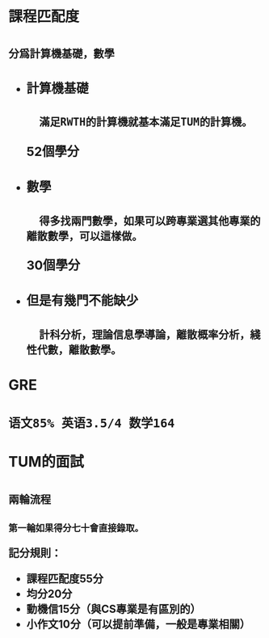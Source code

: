 <!--
 * @Author: eraDong qq1184434988@gmail.com
 * @Date: 2022-10-22 20:43:49
 * @LastEditors: eraDong qq1184434988@gmail.com
 * @LastEditTime: 2022-10-22 21:20:51
 * @FilePath: \RandomThings\Postgraduation\theChoicesOfSchool\RWTH.md
 * @Description: 这是默认设置,请设置`customMade`, 打开koroFileHeader查看配置 进行设置: https://github.com/OBKoro1/koro1FileHeader/wiki/%E9%85%8D%E7%BD%AE
-->
<h1>課程匹配度<h1>

<h2>分爲計算機基礎，數學<h2>

- <h3>計算機基礎<h3>

        滿足RWTH的計算機就基本滿足TUM的計算機。
    
    52個學分

- <h3>數學<h3>

        得多找兩門數學，如果可以跨專業選其他專業的離散數學，可以這樣做。

    30個學分

- <h3>但是有幾門不能缺少<h3>

        計科分析，理論信息學導論，離散概率分析，綫性代數，離散數學。

<h1>GRE<h1>

    语文85% 英语3.5/4 数学164

<h1>TUM的面試<h1>

<h2>兩輪流程<h2>

    第一輪如果得分七十會直接錄取。

記分規則：
- 課程匹配度55分
- 均分20分
- 動機信15分（與CS專業是有區別的）
- 小作文10分（可以提前準備，一般是專業相關）

